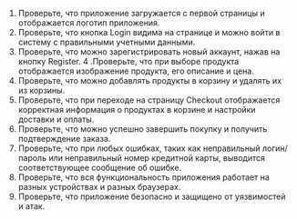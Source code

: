 1. Проверьте, что приложение загружается с первой страницы и отображается логотип приложения.
2. Проверьте, что кнопка Login видима на странице и можно войти в систему с правильными учетными данными.
3. Проверьте, что можно зарегистрировать новый аккаунт, нажав на кнопку Register.
4 .Проверьте, что при выборе продукта отображается изображение продукта, его описание и цена.
5. Проверьте, что можно добавлять продукты в корзину и удалять их из корзины.
6. Проверьте, что при переходе на страницу Checkout отображается корректная информация о продуктах в корзине и настройки доставки и оплаты.
7. Проверьте, что можно успешно завершить покупку и получить подтверждение заказа.
8. Проверьте, что при любых ошибках, таких как неправильный логин/пароль или неправильный номер кредитной карты, выводится соответствующее сообщение об ошибке.
9. Проверьте, что вся функциональность приложения работает на разных устройствах и разных браузерах.
10. Проверьте, что приложение безопасно и защищено от уязвимостей и атак.
